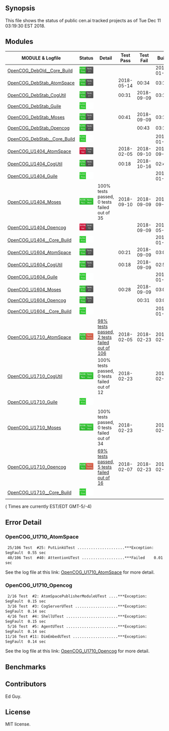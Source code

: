 
## Synopsis

This file shows the status of public cen.ai tracked projects as of Tue Dec 11 03:19:30 EST 2018.

## Modules 

| MODULE & Logfile | Status | Detail | Test Pass | Test Fail| Build | Attempt|
| --- | --- | --- | --- | ---  | --- | --- | 
| [OpenCOG_DebOld__Core_Build](jobs/OpenCOG_DebOld__Core_Build.log) | ![Status](/images/BUILDPASS.svg) |  |  |  | 2018-01-15  | 2018-01-15 |
| [OpenCOG_DebStab_AtomSpace](jobs/OpenCOG_DebStab_AtomSpace.log) | ![Status](/images/BUILDPASS.svg) |  | 2018-05-14 | 00:34 | 03:15  | 03:15 |
| [OpenCOG_DebStab_CogUtil](jobs/OpenCOG_DebStab_CogUtil.log) | ![Status](/images/BUILDPASS.svg) |  | 00:31 | 2018-09-09 | 03:14  | 03:14 |
| [OpenCOG_DebStab_Guile](jobs/OpenCOG_DebStab_Guile.log) | ![Status](/images/BUILDPASSNOTEST.svg) |  |  |  |   | 03:14 |
| [OpenCOG_DebStab_Moses](jobs/OpenCOG_DebStab_Moses.log) | ![Status](/images/BUILDPASS.svg) |  | 00:41 | 2018-09-09 | 03:18  | 03:18 |
| [OpenCOG_DebStab_Opencog](jobs/OpenCOG_DebStab_Opencog.log) | ![Status](/images/BUILDPASS.svg) |  |  | 00:43 | 03:19  | 03:19 |
| [OpenCOG_DebStab__Core_Build](jobs/OpenCOG_DebStab__Core_Build.log) | ![Status](/images/BUILDPASSNOTEST.svg) |  |  |  | 2018-01-16  | 03:19 |
| [OpenCOG_U1404_AtomSpace](jobs/OpenCOG_U1404_AtomSpace.log) | ![Status](/images/BUILDFAIL.svg) |  | 2018-02-05 | 2018-09-10 | 2018-09-10  | 02:49 |
| [OpenCOG_U1404_CogUtil](jobs/OpenCOG_U1404_CogUtil.log) | ![Status](/images/BUILDPASS.svg) |  | 00:18 | 2018-10-16 | 02:49  | 02:49 |
| [OpenCOG_U1404_Guile](jobs/OpenCOG_U1404_Guile.log) | ![Status](/images/BUILDPASSNOTEST.svg) |  |  |  | 2018-01-22  | 02:49 |
| [OpenCOG_U1404_Moses](jobs/OpenCOG_U1404_Moses.log) | ![Status](/images/TESTPASS.svg) | 100% tests passed, 0 tests failed out of 35 | 2018-09-10 | 2018-09-09 | 2018-09-10  | 2018-09-10 |
| [OpenCOG_U1404_Opencog](jobs/OpenCOG_U1404_Opencog.log) | ![Status](/images/BUILDFAIL.svg) |  |  | 2018-09-09 | 2018-05-14  | 2018-09-10 |
| [OpenCOG_U1404__Core_Build](jobs/OpenCOG_U1404__Core_Build.log) | ![Status](/images/BUILDPASSNOTEST.svg) |  |  |  | 2018-01-22  | 2018-05-14 |
| [OpenCOG_U1604_AtomSpace](jobs/OpenCOG_U1604_AtomSpace.log) | ![Status](/images/BUILDPASS.svg) |  | 00:21 | 2018-09-09 | 03:01  | 03:01 |
| [OpenCOG_U1604_CogUtil](jobs/OpenCOG_U1604_CogUtil.log) | ![Status](/images/BUILDPASS.svg) |  | 00:18 | 2018-09-09 | 02:59  | 02:59 |
| [OpenCOG_U1604_Guile](jobs/OpenCOG_U1604_Guile.log) | ![Status](/images/BUILDPASSNOTEST.svg) |  |  |  | 2018-01-22  | 02:59 |
| [OpenCOG_U1604_Moses](jobs/OpenCOG_U1604_Moses.log) | ![Status](/images/BUILDPASS.svg) |  | 00:28 | 2018-09-09 | 03:03  | 03:03 |
| [OpenCOG_U1604_Opencog](jobs/OpenCOG_U1604_Opencog.log) | ![Status](/images/BUILDPASS.svg) |  |  | 00:31 | 03:04  | 03:04 |
| [OpenCOG_U1604__Core_Build](jobs/OpenCOG_U1604__Core_Build.log) | ![Status](/images/BUILDPASSNOTEST.svg) |  |  |  | 2018-01-22  | 03:04 |
| [OpenCOG_U1710_AtomSpace](jobs/OpenCOG_U1710_AtomSpace.log) | ![Status](/images/TESTFAIL.svg) | [98% tests passed, 2 tests failed out of 106](#opencog_u1710_atomspace) | 2018-02-05 | 2018-02-23 | 2018-02-23  | 2018-02-23 |
| [OpenCOG_U1710_CogUtil](jobs/OpenCOG_U1710_CogUtil.log) | ![Status](/images/TESTPASS.svg) | 100% tests passed, 0 tests failed out of 12 | 2018-02-23 |  | 2018-02-23  | 2018-02-23 |
| [OpenCOG_U1710_Guile](jobs/OpenCOG_U1710_Guile.log) | ![Status](/images/BUILDPASSNOTEST.svg) |  |  |  |   | 2018-02-23 |
| [OpenCOG_U1710_Moses](jobs/OpenCOG_U1710_Moses.log) | ![Status](/images/TESTPASS.svg) | 100% tests passed, 0 tests failed out of 34 | 2018-02-23 |  | 2018-02-23  | 2018-02-23 |
| [OpenCOG_U1710_Opencog](jobs/OpenCOG_U1710_Opencog.log) | ![Status](/images/TESTFAIL.svg) | [69% tests passed, 5 tests failed out of 16](#opencog_u1710_opencog) | 2018-02-07 | 2018-02-23 | 2018-02-23  | 2018-02-23 |
| [OpenCOG_U1710__Core_Build](jobs/OpenCOG_U1710__Core_Build.log) | ![Status](/images/BUILDPASSNOTEST.svg) |  |  |  |   | 2018-02-23 |

( Times are currently EST/EDT GMT-5/-4) 

## Error Detail


###  OpenCOG_U1710_AtomSpace
```
 25/106 Test  #25: PutLinkUTest .....................***Exception: SegFault  0.55 sec
 40/106 Test  #40: AttentionUTest ...................***Failed    0.01 sec
```

See the log file at this link: [OpenCOG_U1710_AtomSpace](jobs/OpenCOG_U1710_AtomSpace.log) for more detail.


###  OpenCOG_U1710_Opencog
```
 2/16 Test  #2: AtomSpacePublisherModuleUTest ....***Exception: SegFault  0.15 sec
 3/16 Test  #3: CogServerUTest ...................***Exception: SegFault  0.14 sec
 4/16 Test  #4: ShellUTest .......................***Exception: SegFault  0.15 sec
 5/16 Test  #5: AgentUTest .......................***Exception: SegFault  0.14 sec
11/16 Test #11: DimEmbedUTest ....................***Exception: SegFault  0.14 sec
```

See the log file at this link: [OpenCOG_U1710_Opencog](jobs/OpenCOG_U1710_Opencog.log) for more detail.


## Benchmarks


## Contributors

Ed Guy.

## License

MIT license. 


